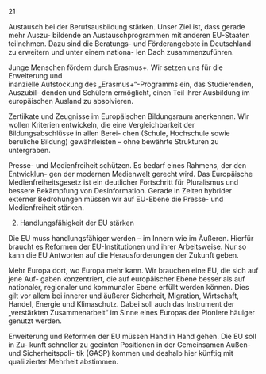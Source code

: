  
21 
 
Austausch bei der Berufsausbildung stärken. Unser Ziel ist, dass gerade mehr Auszu-
bildende an Austauschprogrammen mit anderen EU-Staaten teilnehmen. Dazu sind die 
Beratungs- und Förderangebote in Deutschland zu erweitern und unter einem nationa-
len Dach zusammenzuführen.  
 
Junge Menschen fördern durch Erasmus+. Wir setzen uns für die Erweiterung und  
inanzielle Aufstockung des „Erasmus+“-Programms ein, das Studierenden, Auszubil-
denden und Schülern ermöglicht, einen Teil ihrer Ausbildung im europäischen Ausland 
zu absolvieren. 
 
Zertiikate und Zeugnisse im Europäischen Bildungsraum anerkennen. Wir wollen 
Kriterien entwickeln, die eine Vergleichbarkeit der Bildungsabschlüsse in allen Berei-
chen (Schule, Hochschule sowie beruliche Bildung) gewährleisten – ohne bewährte 
Strukturen zu untergraben. 
 
Presse- und Medienfreiheit schützen. Es bedarf eines Rahmens, der den Entwicklun-
gen der modernen Medienwelt gerecht wird. Das Europäische Medienfreiheitsgesetz ist 
ein deutlicher Fortschritt für Pluralismus und bessere Bekämpfung von Desinformation. 
Gerade in Zeiten hybrider externer Bedrohungen müssen wir auf EU-Ebene die Presse- 
und Medienfreiheit stärken. 
 
2. Handlungsfähigkeit der EU stärken 
 
Die EU muss handlungsfähiger werden – im Innern wie im Äußeren. Hierfür braucht es 
Reformen der EU-Institutionen und ihrer Arbeitsweise. Nur so kann die EU Antworten 
auf die Herausforderungen der Zukunft geben. 
 
Mehr Europa dort, wo Europa mehr kann. Wir brauchen eine EU, die sich auf jene Auf-
gaben konzentriert, die auf europäischer Ebene besser als auf nationaler, regionaler und 
kommunaler Ebene erfüllt werden können. Dies gilt vor allem bei innerer und äußerer 
Sicherheit, Migration, Wirtschaft, Handel, Energie und Klimaschutz. Dabei soll auch das 
Instrument der „verstärkten Zusammenarbeit“ im Sinne eines Europas der Pioniere 
häuiger genutzt werden. 
 
Erweiterung und Reformen der EU müssen Hand in Hand gehen. Die EU soll in Zu-
kunft schneller zu geeinten Positionen in der Gemeinsamen Außen- und Sicherheitspoli-
tik (GASP) kommen und deshalb hier künftig mit qualiizierter Mehrheit abstimmen. 
